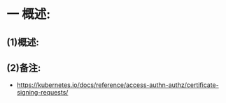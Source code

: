 # 一 概述:
## (1)概述:


## (2)备注:
- https://kubernetes.io/docs/reference/access-authn-authz/certificate-signing-requests/
